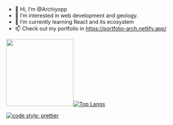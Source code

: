 - 👋 Hi, I’m @Archiyopp
- 👀 I’m interested in web development and geology.
- 🌱 I’m currently learning React and its ecosystem
- 📫 Check out my portfolio in https://portfolio-arch.netlify.app/

<img height="180em" src="https://github-readme-stats.vercel.app/api?username=Archiyopp&show_icons=true&&theme=vision-friendly-dark&hide_border=true&&count_private=true&include_all_commits=true" />[![Top Langs](https://github-readme-stats.vercel.app/api/top-langs/?username=Archiyopp)](https://github.com/anuraghazra/github-readme-stats)


[![code style: prettier](https://img.shields.io/badge/code_style-prettier-ff69b4.svg?style=flat-square)](https://github.com/prettier/prettier)

<!---
Archiyopp/Archiyopp is a ✨ special ✨ repository because its `README.md` (this file) appears on your GitHub profile.
You can click the Preview link to take a look at your changes.
--->
